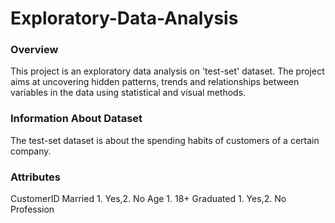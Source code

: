 # Exploratory-Data-Analysis
### Overview
This project is an exploratory data analysis on 'test-set' dataset. The project aims at uncovering hidden patterns, trends and relationships between variables in the data using statistical and visual methods.
### Information About Dataset
The test-set dataset is about the spending habits of customers of a certain company.
### Attributes
CustomerID
Married 1. Yes,2. No
Age 1. 18+
Graduated 1. Yes,2. No
Profession
